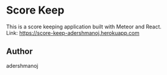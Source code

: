 # Score Keep
This is a score keeping application built with Meteor and React.<br>
Link: https://score-keep-adershmanoj.herokuapp.com
## Author
adershmanoj
